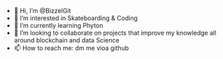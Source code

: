 - 👋 Hi, I’m @BizzelGit
- 👀 I’m interested in Skateboarding & Coding
- 🌱 I’m currently learning Phyton
- 💞️ I’m looking to collaborate on projects that improve my knowledge all around blockchain and data Science
- 📫 How to reach me: dm me vioa github

<!---
BizzelGit/BizzelGit is a ✨ special ✨ repository because its `README.md` (this file) appears on your GitHub profile.
You can click the Preview link to take a look at your changes.
--->
